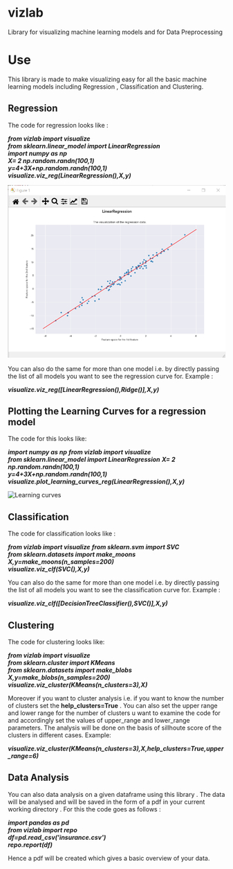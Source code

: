 # vizlab
Library for visualizing machine learning models and for Data Preprocessing
# Use
This library is made to make visualizing easy for all the basic machine learning models including Regression , Classification and Clustering.
## Regression
The code for regression looks like : 

***from vizlab import visualize***  
***from sklearn.linear_model import LinearRegression***  
***import numpy as np***    
***X= 2 *np.random.randn(100,1)***    
***y=4+3*X+np.random.randn(100,1)***    
***visualize.viz_reg(LinearRegression(),X,y)***    

  ![Regression](/images/Regression.png)  
  
  
You can also do the same for more than one model i.e. by directly passing the list of all models you want to see the regression curve for.
Example : 

***visualize.viz_reg([LinearRegression(),Ridge()],X,y)*** 

## Plotting the Learning Curves for a regression model
The code for this looks like:

***import numpy as np*** 
***from vizlab import visualize***  
***from sklearn.linear_model import LinearRegression*** 
***X= 2 *np.random.randn(100,1)***  
***y=4+3*X+np.random.randn(100,1)***  
***visualize.plot_learning_curves_reg(LinearRegression(),X,y)***  

  ![Learning curves](/images/learning_curves.png)
## Classification 
The code for classification looks like :

***from vizlab import visualize*** 
***from sklearn.svm import SVC***  
***from sklearn.datasets import make_moons***  
***X,y=make_moons(n_samples=200)***  
***visualize.viz_clf(SVC(),X,y)***  

You can also do the same for more than one model i.e. by directly passing the list of all models you want to see the classification curve for.
Example :

***visualize.viz_clf([DecisionTreeClassifier(),SVC()],X,y)***  

## Clustering
The code for clustering looks like:

***from vizlab import visualize***  
***from sklearn.cluster import KMeans***  
***from sklearn.datasets import make_blobs***  
***X,y=make_blobs(n_samples=200)***  
***visualize.viz_cluster(KMeans(n_clusters=3),X)***  

Moreover if you want to cluster analysis i.e. if you want to know the number of clusters set the __help_clusters=True__ . You can also set the upper range and lower range for the number of clusters u want to examine the code for and accordingly set the values of upper_range and lower_range parameters. The analysis will be done on the basis of sillhoute score of the clusters in different cases.
Example:

***visualize.viz_cluster(KMeans(n_clusters=3),X,help_clusters=True,upper_range=6)***  

## Data Analysis
You can also data analysis on a given dataframe using this library . The data will be analysed and will be saved in the form of a pdf in your current working directory .
For this the code goes as follows : 

***import pandas as pd***  
***from vizlab import repo***  
***df=pd.read_csv('insurance.csv')***  
***repo.report(df)***  

Hence a pdf will be created which gives a basic overview of your data.








 
